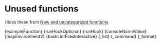 # Unused functions

Hides these from [New and uncategorized functions](./todo.md)

{exampleFunction}
{runHookOptional}
{runHook}
{consoleNameValue}
{mapEnvironment2}
{bashLintFilesInteractive}
{_list}
{_command}
{_format}

